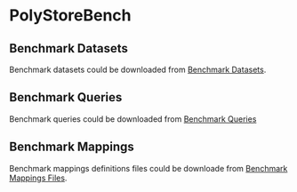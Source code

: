 # PolyStoreBench

## Benchmark Datasets
Benchmark datasets could be downloaded from [Benchmark Datasets](https://drive.google.com/drive/folders/1z_IbSKisM8nKsBs9pySfjWpGDRZFx_0X?usp=sharing).

## Benchmark Queries
Benchmark queries could be downloaded from [Benchmark Queries](https://github.com/yasarkhangithub/PolyStoreBench/tree/main/queries)

## Benchmark Mappings
Benchmark mappings definitions files could be downloade from [Benchmark Mappings Files](https://github.com/yasarkhangithub/PolyStoreBench/tree/main/mappings).
